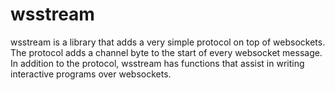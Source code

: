 # wsstream

wsstream is a library that adds a very simple protocol on top of websockets.  The protocol adds a channel byte to the start of every websocket message.  In addition to the protocol, wsstream has functions that assist in writing interactive programs over websockets.
